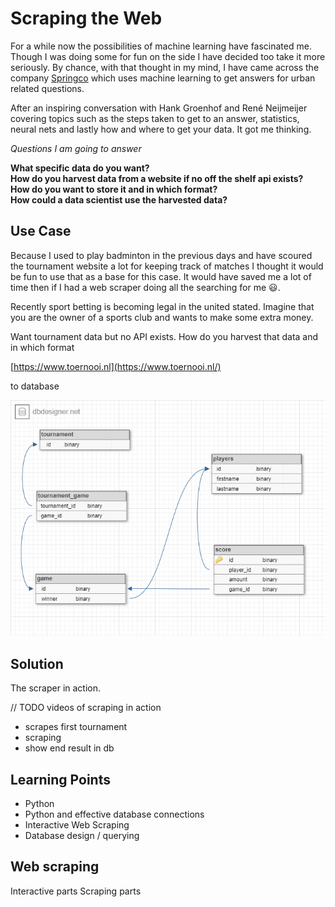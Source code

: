 
# Scraping the Web

For a while now the possibilities of machine learning have fascinated me. Though I was doing some for fun on the side I 
have decided too take it more seriously. By chance, with that thought in my mind, I have came across the company [Springco](https://www.spring-co.nl/) which
uses machine learning to get answers for urban related questions. 

After an inspiring conversation with Hank Groenhof and René Neijmeijer covering topics such as the steps taken
to get to an answer, statistics, neural nets and lastly how and where to get your data. It got me thinking.  

*Questions I am going to answer*

**What specific data do you want?**  
**How do you harvest data from a website if no off the shelf api exists?**    
**How do you want to store it and in which format?**  
**How could a data scientist use the harvested data?**

## Use Case

Because I used to play badminton in the previous days and have scoured the tournament website a lot for keeping track of 
matches I thought it would be fun to use that as a base for this case. It would have saved me a lot of time then if I had a
web scraper doing all the searching for me 😃.

Recently sport betting is becoming legal in the united stated. Imagine that you are the owner of a sports club and 
wants to make some extra money. 

Want tournament data but no API exists. How do you harvest that data and in which format

[https://www.toernooi.nl](https://www.toernooi.nl/)

to database

<p align="center">
    <img src="../assets/scrape_the_web/db_design.png" />
</p>

## Solution

The scraper in action.

// TODO videos of scraping in action
- scrapes first tournament
- scraping
- show end result in db

## Learning Points
- Python
- Python and effective database connections
- Interactive Web Scraping
- Database design / querying

## Web scraping
Interactive parts
Scraping parts

